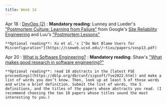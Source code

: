 ```yaml
---
title: Week 14
---
```


Apr 18
: [DevOps (2)](../assets/lecture-24-devops2.pdf)
  : **Mandatory reading**: Lunney and Lueder's ["Postmortem Culture: Learning from Failure"](https://sre.google/sre-book/postmortem-culture/) from Google's [Site Reliability Engineering](https://sre.google/sre-book/table-of-contents/) and Luu's ["Postmortem Lessons"](https://danluu.com/postmortem-lessons/)

    **Optional reading**: Xu et al.'s ["Do Not Blame Users for Misconfiguration"](https://cseweb.ucsd.edu//~tixu/papers/sosp13.pdf)

Apr 20
: [What is Software Engineering?](../assets/lecture-25-se-research.pdf)
  : **Mandatory reading**: Shaw's ["What makes good research in software engineering?"](../assets/good-se.pdf)
  
    **Optional reading**: read 10 abstracts in the [latest FSE proceedings](https://dblp.org/db/conf/sigsoft/fse2022.html) and make a list of words you don’t know. Then, look up at least 5 of those words and write a brief definition. Submit the list of words, the 5 definitions, and the titles of the papers whose abstracts you read. (I recommend choosing the ten 10 papers whose titles sound the most interesting to you.)
